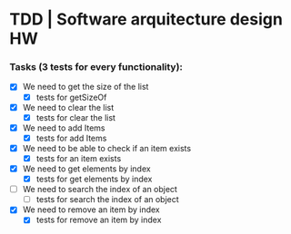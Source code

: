 # TDD | Software arquitecture design HW

### Tasks (3 tests for every functionality):

- [x] We need to get the size of the list
    - [x] tests for getSizeOf 
- [x] We need to clear the list
    - [x] tests for clear the list 
- [x] We need to add Items
    - [x] tests for add Items
- [x] We need to be able to check if an item exists
    - [x] tests for an item exists
- [x] We need to get elements by index
    - [x] tests for get elements by index
- [ ] We need to search the index of an object
    - [ ] tests for search the index of an object
- [x] We need to remove an item by index
    - [x] tests for remove an item by index
